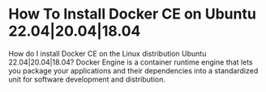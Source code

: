 # How To Install Docker CE on Ubuntu 22.04|20.04|18.04
How do I install Docker CE on the Linux distribution Ubuntu 22.04|20.04|18.04? 
Docker Engine is a container runtime engine that lets you package your applications and their dependencies into a standardized unit for software development and distribution.
